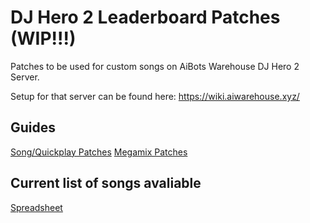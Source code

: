 # DJ Hero 2 Leaderboard Patches (WIP!!!)

Patches to be used for custom songs on AiBots Warehouse DJ Hero 2 Server.

Setup for that server can be found here: https://wiki.aiwarehouse.xyz/


## Guides
[Song/Quickplay Patches](https://github.com/Crafty-The-Fox/djh-leaderboard-patches/blob/main/Guides/How%20to%20install%20normal%20patches%20(for%20normal%20users).md)
[Megamix Patches](https://github.com/Crafty-The-Fox/djh-leaderboard-patches/blob/main/Guides/How%20to%20install%20megamix%20patches%20(for%20advanced%20users).md)

## Current list of songs avaliable
[Spreadsheet](https://docs.google.com/spreadsheets/d/1IcKwb0uKsEzV7tK1CYjOHuMObK2dE8jHiSInM43EJGA/edit?usp=sharing)

